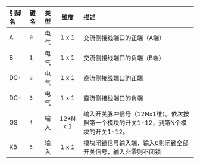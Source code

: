 <!--
DO NOT EDIT THIS FILE DIRECTLY.
This file is generated by tools/comp-docs.js.
All changes will be overwritten by regeneration.
-->

<slot class="model-pins">

| 引脚名 | 键名 | 类型 | 维度 | 描述 |
|:------ |:---- |:----:|:----:|:---- |
| A | `0` | 电气 | 1 x 1 | 交流侧接线端口的正端（A端） |
| B | `1` | 电气 | 1 x 1 | 交流侧接线端口的负端（B端） |
| DC\+ | `2` | 电气 | 1 x 1 | 直流侧接线端口的正端 |
| DC\- | `3` | 电气 | 1 x 1 | 直流侧接线端口的负端 |
| GS | `4` | 输入 | 12*N x 1 | 输入开关脉冲信号（12Nx1维）。依次按照第一个模块的开关1-12，到第N个模块的开关1-12。 |
| KB | `5` | 输入 | 1 x 1 | 模块闭锁信号输入端，输入0则闭锁全部开关信号，输入非零则不闭锁 |

</slot>
